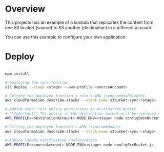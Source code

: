 # Overview
This projects has an example of a lambda that replicates the content from one S3 bucket (source) to S3 another (destination) in a different account

You can use this example to configure your own application

# Deploy
```sh

npm install

# Deploying the sync function
sls deploy --stage <stage> --aws-profile <sourceAccount>

# Getting the deployed function's role's ARN (syncLambdaRoleArn)
aws cloudformation describe-stacks --stack-name s3bucket-sync-<stage> --query 'Stacks[0].Outputs[?OutputKey==`SyncBucketsRoleArn`].OutputValue' --output text --profile <sourceAccount>

# Adding cross role policy permissions in destination bucket
# **Important** The policy in the destination bucket will be replaced with this command. Do it manually if you already have a policy you wanna keep
AWS_PROFILE=<destinationAccount> NODE_ENV=<stage> node configDestBucket.js --lambda-role-arn <syncLambdaRoleArn>

# Getting the deployed function's ARN (syncLambdaArn)
aws cloudformation describe-stacks --stack-name s3bucket-sync-<stage> --query 'Stacks[0].Outputs[?OutputKey==`SyncBucketsLambdaArn`].OutputValue' --output text --profile <sourceAccount>

# Adding Lambda notification configuration
AWS_PROFILE=<sourceAccount> NODE_ENV=<stage> node configSrcBucket.js --lambda-arn <syncLambdaArn>


```


